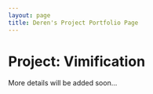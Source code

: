 ```yaml
---
layout: page
title: Deren's Project Portfolio Page
---
```


# Project: Vimification

More details will be added soon...
